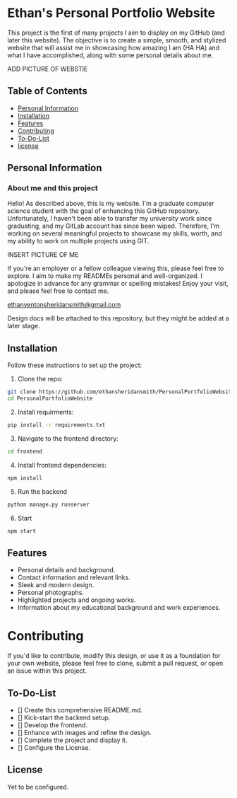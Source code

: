 # Ethan's Personal Portfolio Website

This project is the first of many projects I aim to display on my GitHub (and later this website). The objective is to create a simple, smooth, and stylized website that will assist me in showcasing how amazing I am (HA HA) and what I have accomplished, along with some personal details about me.

ADD PICTURE OF WEBSTIE

## Table of Contents

- [Personal Information](#personal-information)
- [Installation](#installation)
- [Features](#features)
- [Contributing](#contributing)
- [To-Do-List](#to-do-list)
- [license](#license)

## Personal Information

### About me and this project

Hello! As described above, this is my website. I'm a graduate computer science student with the goal of enhancing this GitHub repository. Unfortunately, I haven't been able to transfer my university work since graduating, and my GitLab account has since been wiped. Therefore, I'm working on several meaningful projects to showcase my skills, worth, and my ability to work on multiple projects using GIT.

INSERT PICTURE OF ME

If you're an employer or a fellow colleague viewing this, please feel free to explore. I aim to make my READMEs personal and well-organized. I apologize in advance for any grammar or spelling mistakes! Enjoy your visit, and please feel free to contact me.

ethanventonsheridansmith@gmail.com

Design docs will be attached to this repository, but they might be added at a later stage.

## Installation

Follow these instructions to set up the project:


1. Clone the repo:

```bash 
git clone https://github.com/ethansheridansmith/PersonalPortfolioWebsite
cd PersonalPortfolioWebsite
```

2. Install requirments:

```bash
pip install -r requirements.txt
``` 

3. Navigate to the frontend directory:

```bash
cd frontend
```

4. Install frontend dependencies:


```bash
npm install
```

5. Run the backend 

```bash
python manage.py runserver
```

6. Start

```bash
npm start
```

## Features

- Personal details and background.
- Contact information and relevant links.
- Sleek and modern design.
- Personal photographs.
- Highlighted projects and ongoing works.
- Information about my educational background and work experiences.

# Contributing

If you'd like to contribute, modify this design, or use it as a foundation for your own website, please feel free to clone, submit a pull request, or open an issue within this project.

## To-Do-List

- [] Create this comprehensive README.md.
- [] Kick-start the backend setup.
- [] Develop the frontend.
- [] Enhance with images and refine the design.
- [] Complete the project and display it.
- [] Configure the License.

## License

Yet to be configured.